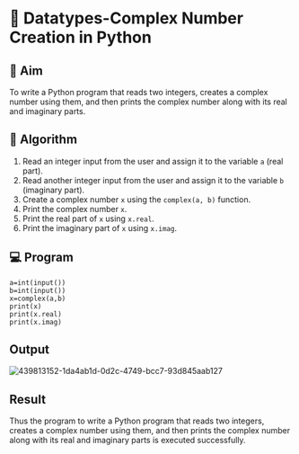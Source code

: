 # 🧮 Datatypes-Complex Number Creation in Python

## 🎯 Aim
To write a Python program that reads two integers, creates a complex number using them, and then prints the complex number along with its real and imaginary parts.

## 🧠 Algorithm
1. Read an integer input from the user and assign it to the variable `a` (real part).
2. Read another integer input from the user and assign it to the variable `b` (imaginary part).
3. Create a complex number `x` using the `complex(a, b)` function.
4. Print the complex number `x`.
5. Print the real part of `x` using `x.real`.
6. Print the imaginary part of `x` using `x.imag`.

## 💻 Program

```
a=int(input())
b=int(input())
x=complex(a,b)
print(x)
print(x.real)
print(x.imag)
```
## Output

![439813152-1da4ab1d-0d2c-4749-bcc7-93d845aab127](https://github.com/user-attachments/assets/f85f736c-1cef-4be0-8d65-155b07f6d727)

## Result

Thus the program to write a Python program that reads two integers, creates a complex number using them, and then prints the complex number along with its real and imaginary parts is executed successfully.
